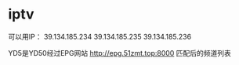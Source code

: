 # iptv
可以用IP：
39.134.185.234
39.134.185.235
39.134.185.236

YD5是YD50经过EPG网站
http://epg.51zmt.top:8000
匹配后的频道列表
